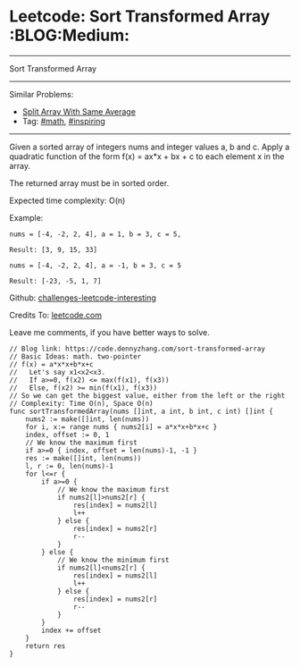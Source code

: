 # Leetcode: Sort Transformed Array     :BLOG:Medium:


---

Sort Transformed Array  

---

Similar Problems:  
-   [Split Array With Same Average](https://code.dennyzhang.com/split-array-with-same-average)
-   Tag: [#math](https://code.dennyzhang.com/tag/math), [#inspiring](https://code.dennyzhang.com/tag/inspiring)

---

Given a sorted array of integers nums and integer values a, b and c. Apply a quadratic function of the form f(x) = ax\*x + bx + c to each element x in the array.  

The returned array must be in sorted order.  

Expected time complexity: O(n)  

Example:  

    nums = [-4, -2, 2, 4], a = 1, b = 3, c = 5,
    
    Result: [3, 9, 15, 33]

    nums = [-4, -2, 2, 4], a = -1, b = 3, c = 5
    
    Result: [-23, -5, 1, 7]

Github: [challenges-leetcode-interesting](https://github.com/DennyZhang/challenges-leetcode-interesting/tree/master/sort-transformed-array)  

Credits To: [leetcode.com](https://leetcode.com/problems/sort-transformed-array/description/)  

Leave me comments, if you have better ways to solve.  

    // Blog link: https://code.dennyzhang.com/sort-transformed-array
    // Basic Ideas: math. two-pointer
    // f(x) = a*x*x+b*x+c
    //   Let's say x1<x2<x3.
    //   If a>=0, f(x2) <= max(f(x1), f(x3))
    //   Else, f(x2) >= min(f(x1), f(x3))
    // So we can get the biggest value, either from the left or the right
    // Complexity: Time O(n), Space O(n)
    func sortTransformedArray(nums []int, a int, b int, c int) []int {
        nums2 := make([]int, len(nums))
        for i, x:= range nums { nums2[i] = a*x*x+b*x+c }
        index, offset := 0, 1
        // We know the maximum first
        if a>=0 { index, offset = len(nums)-1, -1 }
        res := make([]int, len(nums))
        l, r := 0, len(nums)-1
        for l<=r {
            if a>=0 {
                // We know the maximum first
                if nums2[l]>nums2[r] {
                    res[index] = nums2[l]
                    l++
                } else {
                    res[index] = nums2[r]
                    r--
                }
            } else {
                // We know the minimum first
                if nums2[l]<nums2[r] {
                    res[index] = nums2[l]
                    l++
                } else {
                    res[index] = nums2[r]
                    r--
                }
            }
            index += offset
        }
        return res
    }